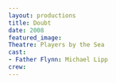 ```yaml
---
layout: productions
title: Doubt
date: 2008
featured_image:
Theatre: Players by the Sea
cast:
- Father Flynn: Michael Lipp
crew:
---
```

